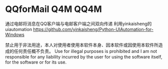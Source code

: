 # QQforMail Q4M QQ4M
通过电邮将消息在QQ客户端与电邮客户端之间双向传递
利用yinkaisheng的uiautomation
https://github.com/yinkaisheng/Python-UIAutomation-for-Windows

禁止用于非法用途，本人对使用者使用本软件本身、因本软件或因使用本软件所造成的任何责任概不负责。
Use for illegal purposes is prohibited and I am not responsible for any liability incurred by the user for using the software itself, for the software or for its use.
